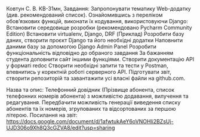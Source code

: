 Ковтун С. В. КВ-31мн,
Завдання:
Запропонувати тематику Web-додатку (див. рекомендований список).
Ознайомившись з переліком обов’язкових функцій, виконати їх кодування, використовуючи Django:
Встановити середовище розробки (рекомендовано Pycharm Community Edition)
Встановити virtualenv, Django, DRF (Приклад)
Розробити базу даних, створити проєкт Django та його необхідні додатки
Наповнити даними базу за допомогою Django Admin Panel
Розробити функціональність відповідно до обраного завдання 
За бажанням студента доповнити сайт іншими функціями.
Створити документацію API у форматі redoc
Створити необхідні запити та тести у Postman, впевнитись у коректній роботі серверного API.
Підготувати звіт, створити репозиторій та завантажити усі власні файли на github.com.

Назва та опис:
Телефонний довідник (Прізвище абонента, список телефонних номерів абонента) з можливістю додавання, вилучення та редагування. Передбачити можливість генерації виведення списку абонентів та їх номерів, згрупованих та відсортованих за першою літерою.
Посилання на звіт: https://docs.google.com/document/d/1afwtukAeY6oVNOHli2BZsUj-UJD306o9Xh8Q3cGZVA8/edit?usp=sharing
